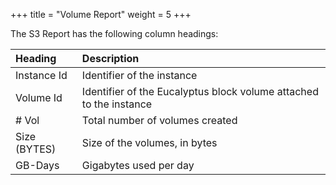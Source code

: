 +++
title = "Volume Report"
weight = 5
+++

The S3 Report has the following column headings: 


| Heading | Description | 
|  :---- |  :---- | 
| Instance Id | Identifier of the instance | 
| Volume Id | Identifier of the Eucalyptus block volume attached to the instance | 
| # Vol | Total number of volumes created | 
| Size (BYTES) | Size of the volumes, in bytes | 
| GB-Days | Gigabytes used per day | 


